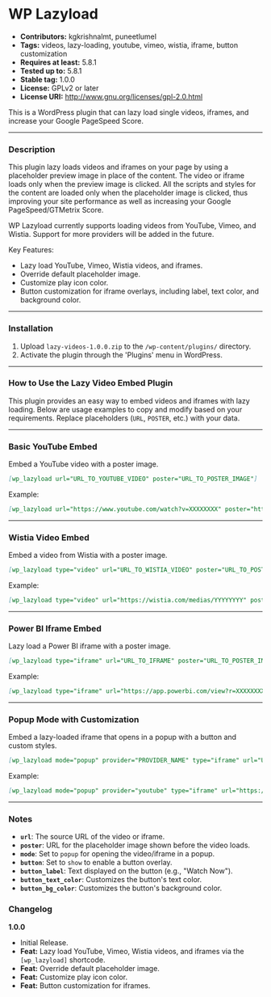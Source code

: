 # WP Lazyload

* **Contributors:** kgkrishnalmt, puneetlumel
* **Tags:** videos, lazy-loading, youtube, vimeo, wistia, iframe, button customization
* **Requires at least:** 5.8.1
* **Tested up to:** 5.8.1
* **Stable tag:** 1.0.0
* **License:** GPLv2 or later
* **License URI:** http://www.gnu.org/licenses/gpl-2.0.html

This is a WordPress plugin that can lazy load single videos, iframes, and increase your Google PageSpeed Score.

---

### Description

This plugin lazy loads videos and iframes on your page by using a placeholder preview image in place of the content. The video or iframe loads only when the preview image is clicked. All the scripts and styles for the content are loaded only when the placeholder image is clicked, thus improving your site performance as well as increasing your Google PageSpeed/GTMetrix Score.

WP Lazyload currently supports loading videos from YouTube, Vimeo, and Wistia. Support for more providers will be added in the future.

Key Features:
* Lazy load YouTube, Vimeo, Wistia videos, and iframes.
* Override default placeholder image.
* Customize play icon color.
* Button customization for iframe overlays, including label, text color, and background color.

---

### Installation

1. Upload `lazy-videos-1.0.0.zip` to the `/wp-content/plugins/` directory.
2. Activate the plugin through the 'Plugins' menu in WordPress.

---
### How to Use the Lazy Video Embed Plugin  

This plugin provides an easy way to embed videos and iframes with lazy loading. Below are usage examples to copy and modify based on your requirements. Replace placeholders (`URL`, `POSTER`, etc.) with your data.

---

### Basic YouTube Embed  
Embed a YouTube video with a poster image.  
```markdown
[wp_lazyload url="URL_TO_YOUTUBE_VIDEO" poster="URL_TO_POSTER_IMAGE"]
```

Example:  
```markdown
[wp_lazyload url="https://www.youtube.com/watch?v=XXXXXXXX" poster="https://example.com/path-to-image.png"]
```

---

### Wistia Video Embed  
Embed a video from Wistia with a poster image.  
```markdown
[wp_lazyload type="video" url="URL_TO_WISTIA_VIDEO" poster="URL_TO_POSTER_IMAGE"]
```

Example:  
```markdown
[wp_lazyload type="video" url="https://wistia.com/medias/YYYYYYYY" poster="https://example.com/path-to-image.png"]
```

---

### Power BI Iframe Embed  
Lazy load a Power BI iframe with a poster image.  
```markdown
[wp_lazyload type="iframe" url="URL_TO_IFRAME" poster="URL_TO_POSTER_IMAGE"]
```

Example:  
```markdown
[wp_lazyload type="iframe" url="https://app.powerbi.com/view?r=XXXXXXXX" poster="https://example.com/path-to-image.png"]
```

---

### Popup Mode with Customization  
Embed a lazy-loaded iframe that opens in a popup with a button and custom styles.  
```markdown
[wp_lazyload mode="popup" provider="PROVIDER_NAME" type="iframe" url="URL_TO_IFRAME" poster="URL_TO_POSTER_IMAGE" play_icon="show" button="show" button_label="BUTTON_TEXT" button_text_color="#COLOR_CODE" button_bg_color="#COLOR_CODE"]
```

Example:  
```markdown
[wp_lazyload mode="popup" provider="youtube" type="iframe" url="https://app.powerbi.com/view?r=XXXXXXXX" poster="https://example.com/path-to-image.png" play_icon="show" button="show" button_label="Watch Now" button_text_color="#ffffff" button_bg_color="#0073e6"]
```

---

### Notes  
- **`url`**: The source URL of the video or iframe.  
- **`poster`**: URL for the placeholder image shown before the video loads.  
- **`mode`**: Set to `popup` for opening the video/iframe in a popup.  
- **`button`**: Set to `show` to enable a button overlay.  
- **`button_label`**: Text displayed on the button (e.g., "Watch Now").  
- **`button_text_color`**: Customizes the button's text color.  
- **`button_bg_color`**: Customizes the button's background color.  

### Changelog

**1.0.0**
* Initial Release.
* **Feat:** Lazy load YouTube, Vimeo, Wistia videos, and iframes via the `[wp_lazyload]` shortcode.
* **Feat:** Override default placeholder image.
* **Feat:** Customize play icon color.
* **Feat:** Button customization for iframes.

